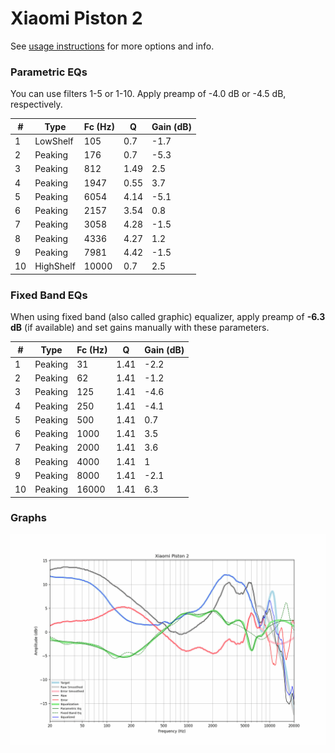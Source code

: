 # Xiaomi Piston 2
See [usage instructions](https://github.com/jaakkopasanen/AutoEq#usage) for more options and info.

### Parametric EQs
You can use filters 1-5 or 1-10. Apply preamp of -4.0 dB or -4.5 dB, respectively.

|   # | Type      |   Fc (Hz) |    Q |   Gain (dB) |
|-----|-----------|-----------|------|-------------|
|   1 | LowShelf  |       105 | 0.7  |        -1.7 |
|   2 | Peaking   |       176 | 0.7  |        -5.3 |
|   3 | Peaking   |       812 | 1.49 |         2.5 |
|   4 | Peaking   |      1947 | 0.55 |         3.7 |
|   5 | Peaking   |      6054 | 4.14 |        -5.1 |
|   6 | Peaking   |      2157 | 3.54 |         0.8 |
|   7 | Peaking   |      3058 | 4.28 |        -1.5 |
|   8 | Peaking   |      4336 | 4.27 |         1.2 |
|   9 | Peaking   |      7981 | 4.42 |        -1.5 |
|  10 | HighShelf |     10000 | 0.7  |         2.5 |

### Fixed Band EQs
When using fixed band (also called graphic) equalizer, apply preamp of **-6.3 dB** (if available) and set gains manually with these parameters.

|   # | Type    |   Fc (Hz) |    Q |   Gain (dB) |
|-----|---------|-----------|------|-------------|
|   1 | Peaking |        31 | 1.41 |        -2.2 |
|   2 | Peaking |        62 | 1.41 |        -1.2 |
|   3 | Peaking |       125 | 1.41 |        -4.6 |
|   4 | Peaking |       250 | 1.41 |        -4.1 |
|   5 | Peaking |       500 | 1.41 |         0.7 |
|   6 | Peaking |      1000 | 1.41 |         3.5 |
|   7 | Peaking |      2000 | 1.41 |         3.6 |
|   8 | Peaking |      4000 | 1.41 |         1   |
|   9 | Peaking |      8000 | 1.41 |        -2.1 |
|  10 | Peaking |     16000 | 1.41 |         6.3 |

### Graphs
![](./Xiaomi%20Piston%202.png)
